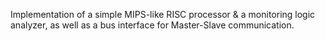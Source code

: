 Implementation of a simple MIPS-like RISC processor & a monitoring logic analyzer,
as well as a bus interface for Master-Slave communication.